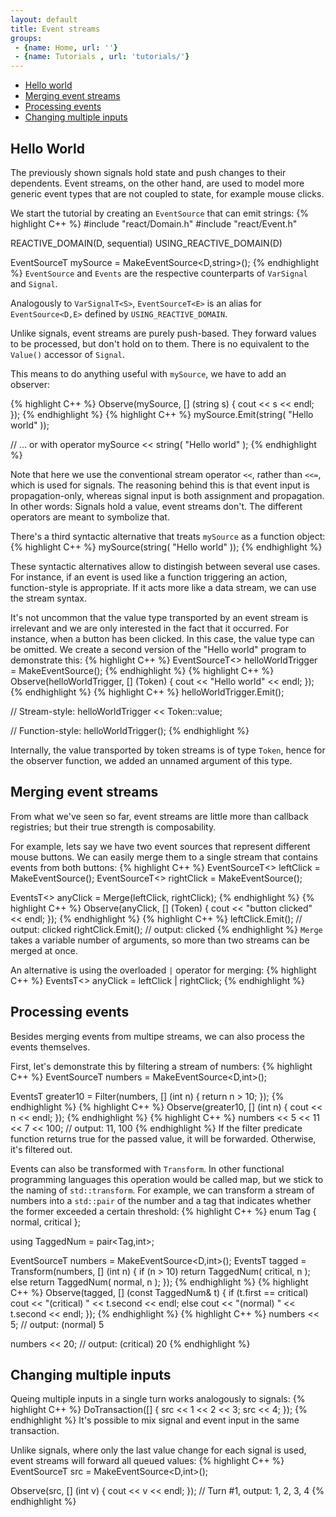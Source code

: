 ```yaml
---
layout: default
title: Event streams
groups: 
 - {name: Home, url: ''}
 - {name: Tutorials , url: 'tutorials/'}
---
```


- [Hello world](#hello-world)
- [Merging event streams](#merging-event-streams)
- [Processing events](#filtering-events)
- [Changing multiple inputs](#changing-multiple-inputs)

## Hello World

The previously shown signals hold state and push changes to their dependents.
Event streams, on the other hand, are used to model more generic event types that are not coupled to state, for example mouse clicks.

We start the tutorial by creating an `EventSource` that can emit strings:
{% highlight C++ %}
#include "react/Domain.h"
#include "react/Event.h"

REACTIVE_DOMAIN(D, sequential)
USING_REACTIVE_DOMAIN(D)

EventSourceT<string> mySource = MakeEventSource<D,string>();
{% endhighlight %}
`EventSource` and  `Events` are the respective counterparts of `VarSignal` and `Signal`.

Analogously to `VarSignalT<S>`, `EventSourceT<E>` is an alias for `EventSource<D,E>` defined by `USING_REACTIVE_DOMAIN`.

Unlike signals, event streams are purely push-based.
They forward values to be processed, but don't hold on to them.
There is no equivalent to the `Value()` accessor of `Signal`.

This means to do anything useful with `mySource`, we have to add an observer:

{% highlight C++ %}
Observe(mySource, [] (string s) {
    cout << s << endl;
});
{% endhighlight %}
{% highlight C++ %}
mySource.Emit(string( "Hello world" ));

// ... or with operator
mySource << string( "Hello world" );
{% endhighlight %}

Note that here we use the conventional stream operator `<<`, rather than `<<=`, which is used for signals.
The reasoning behind this is that event input is propagation-only, whereas signal input is both assignment and propagation.
In other words: Signals hold a value, event streams don't. The different operators are meant to symbolize that.

There's a third syntactic alternative that treats `mySource` as a function object:
{% highlight C++ %}
mySource(string( "Hello world" ));
{% endhighlight %}

These syntactic alternatives allow to distingish between several use cases.
For instance, if an event is used like a function triggering an action, function-style is appropriate.
If it acts more like a data stream, we can use the stream syntax.

It's not uncommon that the value type transported by an event stream is irrelevant and we are only interested in the fact that it occurred.
For instance, when a button has been clicked. In this case, the value type can be omitted.
We create a second version of the "Hello world" program to demonstrate this:
{% highlight C++ %}
EventSourceT<> helloWorldTrigger = MakeEventSource<D>();
{% endhighlight %}
{% highlight C++ %}
Observe(helloWorldTrigger, [] (Token) {
    cout << "Hello world" << endl;
});
{% endhighlight %}
{% highlight C++ %}
helloWorldTrigger.Emit();

// Stream-style:
helloWorldTrigger << Token::value;

// Function-style:
helloWorldTrigger();
{% endhighlight %}

Internally, the value transported by token streams is of type `Token`, hence for the observer function, we added an unnamed argument of this type.


## Merging event streams

From what we've seen so far, event streams are little more than callback registries;
but their true strength is composability.

For example, lets say we have two event sources that represent different mouse buttons.
We can easily merge them to a single stream that contains events from both buttons:
{% highlight C++ %}
EventSourceT<> leftClick  = MakeEventSource<D>();
EventSourceT<> rightClick = MakeEventSource<D>();

EventsT<>      anyClick   = Merge(leftClick, rightClick);
{% endhighlight %}
{% highlight C++ %}
Observe(anyClick, [] (Token) {
    cout << "button clicked" << endl;
});
{% endhighlight %}
{% highlight C++ %}
leftClick.Emit();  // output: clicked
rightClick.Emit(); // output: clicked
{% endhighlight %}
`Merge` takes a variable number of arguments, so more than two streams can be merged at once.

An alternative is using the overloaded `|` operator for merging:
{% highlight C++ %}
EventsT<> anyClick = leftClick | rightClick;
{% endhighlight %}


## Processing events

Besides merging events from multipe streams, we can also process the events themselves.

First, let's demonstrate this by filtering a stream of numbers:
{% highlight C++ %}
EventSourceT<int> numbers = MakeEventSource<D,int>();

EventsT<int> greater10 = Filter(numbers, [] (int n) {
    return n > 10;
});
{% endhighlight %}
{% highlight C++ %}
Observe(greater10, [] (int n) {
    cout << n << endl;
});
{% endhighlight %}
{% highlight C++ %}
numbers << 5 << 11 << 7 << 100; // output: 11, 100
{% endhighlight %}
If the filter predicate function returns true for the passed value, it will be forwarded. Otherwise, it's filtered out.

Events can also be transformed with `Transform`. In other functional programming languages this operation would be called map, but we stick to the naming of `std::transform`.
For example, we can transform a stream of numbers into a `std::pair` of the number and a tag that indicates whether the former exceeded a certain threshold:
{% highlight C++ %}
enum Tag { normal, critical };

using TaggedNum = pair<Tag,int>;

EventSourceT<int>  numbers = MakeEventSource<D,int>();
EventsT<TaggedNum> tagged  = Transform(numbers, [] (int n) {
    if (n > 10)
        return TaggedNum( critical, n );
    else
        return TaggedNum( normal, n );
});
{% endhighlight %}
{% highlight C++ %}
Observe(tagged, [] (const TaggedNum& t) {
    if (t.first == critical)
        cout << "(critical) " << t.second << endl;
    else
        cout << "(normal)  " << t.second << endl;
});
{% endhighlight %}
{% highlight C++ %}
numbers << 5;
// output: (normal) 5

numbers << 20; 
// output: (critical) 20
{% endhighlight %}


## Changing multiple inputs

Queing multiple inputs in a single turn works analogously to signals:
{% highlight C++ %}
DoTransaction<D>([] {
    src << 1 << 2 << 3;
    src << 4;
});
{% endhighlight %}
It's possible to mix signal and event input in the same transaction.

Unlike signals, where only the last value change for each signal is used, event streams will forward all queued values:
{% highlight C++ %}
EventSourceT<int> src = MakeEventSource<D,int>();

Observe(src, [] (int v) {
    cout << v << endl;
});
// Turn #1, output: 1, 2, 3, 4
{% endhighlight %}